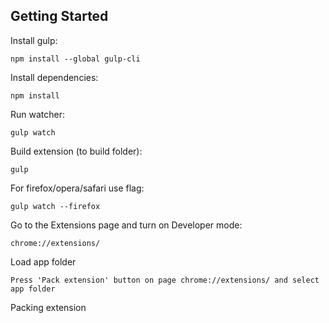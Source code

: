 Getting Started
---------------

Install gulp:

    npm install --global gulp-cli

Install dependencies:

    npm install
    
Run watcher:

    gulp watch

Build extension (to build folder):

    gulp
    
For firefox/opera/safari use flag:

    gulp watch --firefox
    
Go to the Extensions page and turn on Developer mode:

    chrome://extensions/
    
Load app folder

    Press 'Pack extension' button on page chrome://extensions/ and select app folder
    
Packing extension